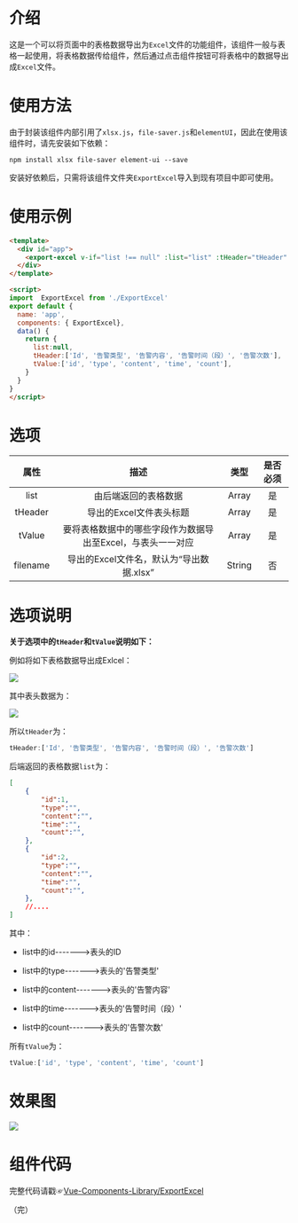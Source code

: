 # 介绍

这是一个可以将页面中的表格数据导出为`Excel`文件的功能组件，该组件一般与表格一起使用，将表格数据传给组件，然后通过点击组件按钮可将表格中的数据导出成`Excel`文件。

# 使用方法

由于封装该组件内部引用了`xlsx.js`，`file-saver.js`和`elementUI`，因此在使用该组件时，请先安装如下依赖：

```shell
npm install xlsx file-saver element-ui --save
```

安装好依赖后，只需将该组件文件夹`ExportExcel`导入到现有项目中即可使用。


# 使用示例

```html
<template>
  <div id="app">
    <export-excel v-if="list !== null" :list="list" :tHeader="tHeader" :tValue="tValue"></export-excel>
  </div>
</template>

<script>
import  ExportExcel from './ExportExcel'
export default {
  name: 'app',
  components: { ExportExcel},
  data() {
    return {
      list:null,
      tHeader:['Id', '告警类型', '告警内容', '告警时间（段）', '告警次数'],
	  tValue:['id', 'type', 'content', 'time', 'count'],
    }
  }
}
</script>

```

# 选项

|   属性   |         描述         | 类型  | 是否必须 |
| :------: | :------------------: | :---: | :------: |
| list | 由后端返回的表格数据 | Array |    是    |
| tHeader | 导出的Excel文件表头标题 | Array |    是    |
| tValue | 要将表格数据中的哪些字段作为数据导出至Excel，与表头一一对应 | Array |    是    |
| filename | 导出的Excel文件名，默认为“导出数据.xlsx” | String |    否    |

# 选项说明

**关于选项中的`tHeader`和`tValue`说明如下：**

例如将如下表格数据导出成Exlcel：

![](https://img2018.cnblogs.com/blog/1460995/201812/1460995-20181218212516268-1558904696.png)

其中表头数据为：

![](https://img2018.cnblogs.com/blog/1460995/201812/1460995-20181218212526743-2067406424.png)

所以`tHeader`为：

```javascript
tHeader:['Id', '告警类型', '告警内容', '告警时间（段）', '告警次数']
```

后端返回的表格数据`list`为：

```json
[
    {
        "id":1,
        "type":"",
        "content":"",
        "time":"",
        "count":"",
    },
    {
        "id":2,
        "type":"",
        "content":"",
        "time":"",
        "count":"",
    },
    //....
]
```

其中：

- list中的id------->表头的ID

- list中的type------->表头的'告警类型'

- list中的content------->表头的'告警内容'

- list中的time------->表头的'告警时间（段）'

- list中的count------->表头的'告警次数'

所有`tValue`为：

```javascript
tValue:['id', 'type', 'content', 'time', 'count']
```



# 效果图

![](https://img2018.cnblogs.com/blog/1460995/201812/1460995-20181218212547911-1667391952.gif)


# 组件代码

完整代码请戳☞[Vue-Components-Library/ExportExcel](https://github.com/wangjiachen199366/Vue-Components-Library/tree/master/ExportExcel)

（完）